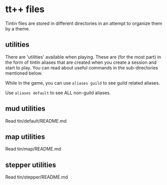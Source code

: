 # tt++ files

Tintin files are stored in different directories in an attempt to organize them
by a theme.

## utilities

There are 'utilities' available when playing.  These are (for the most part) in the form of
tintin aliases that are created when you create a session and start to play.  You can read
about useful commands in the sub-directories mentioned below.

While in the game, you can use `aliases guild` to see guild related aliases.

Use `aliases default` to see ALL non-guild aliases.

## mud utilities

Read tin/default/README.md

## map utilities

Read tin/map/README.md

## stepper utilities

Read tin/stepper/README.md
